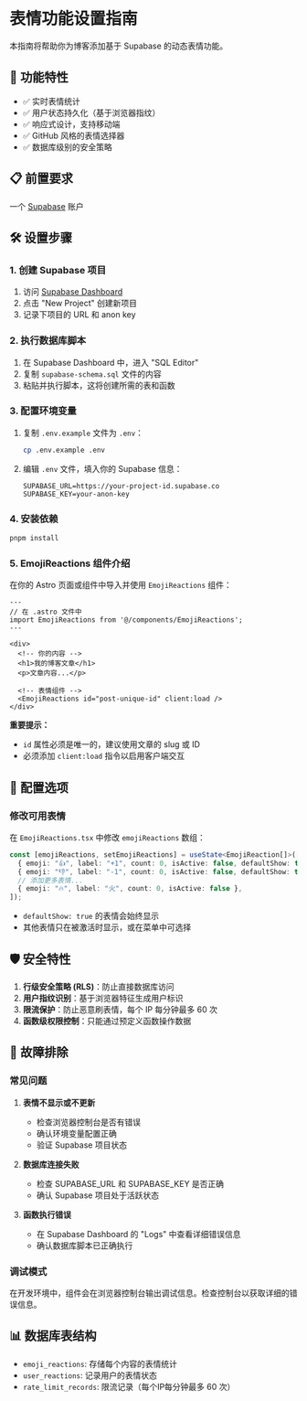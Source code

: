 # 表情功能设置指南

本指南将帮助你为博客添加基于 Supabase 的动态表情功能。

## 🚀 功能特性

- ✅ 实时表情统计
- ✅ 用户状态持久化（基于浏览器指纹）
- ✅ 响应式设计，支持移动端
- ✅ GitHub 风格的表情选择器
- ✅ 数据库级别的安全策略

## 📋 前置要求

一个 [Supabase](https://supabase.com) 账户

## 🛠️ 设置步骤

### 1. 创建 Supabase 项目

1. 访问 [Supabase Dashboard](https://app.supabase.com)
2. 点击 "New Project" 创建新项目
3. 记录下项目的 URL 和 anon key

### 2. 执行数据库脚本

1. 在 Supabase Dashboard 中，进入 "SQL Editor"
2. 复制 `supabase-schema.sql` 文件的内容
3. 粘贴并执行脚本，这将创建所需的表和函数

### 3. 配置环境变量

1. 复制 `.env.example` 文件为 `.env`：
   ```bash
   cp .env.example .env
   ```

2. 编辑 `.env` 文件，填入你的 Supabase 信息：
   ```env
   SUPABASE_URL=https://your-project-id.supabase.co
   SUPABASE_KEY=your-anon-key
   ```

### 4. 安装依赖

```bash
pnpm install
```

### 5. EmojiReactions 组件介绍

在你的 Astro 页面或组件中导入并使用 `EmojiReactions` 组件：

```astro
---
// 在 .astro 文件中
import EmojiReactions from '@/components/EmojiReactions';
---

<div>
  <!-- 你的内容 -->
  <h1>我的博客文章</h1>
  <p>文章内容...</p>
  
  <!-- 表情组件 -->
  <EmojiReactions id="post-unique-id" client:load />
</div>
```

**重要提示：**
- `id` 属性必须是唯一的，建议使用文章的 slug 或 ID
- 必须添加 `client:load` 指令以启用客户端交互

## 🔧 配置选项

### 修改可用表情

在 `EmojiReactions.tsx` 中修改 `emojiReactions` 数组：

```typescript
const [emojiReactions, setEmojiReactions] = useState<EmojiReaction[]>([
  { emoji: "👍", label: "+1", count: 0, isActive: false, defaultShow: true },
  { emoji: "👎", label: "-1", count: 0, isActive: false, defaultShow: true },
  // 添加更多表情...
  { emoji: "🔥", label: "火", count: 0, isActive: false },
]);
```

- `defaultShow: true` 的表情会始终显示
- 其他表情只在被激活时显示，或在菜单中可选择

## 🛡️ 安全特性

1. **行级安全策略 (RLS)**：防止直接数据库访问
2. **用户指纹识别**：基于浏览器特征生成用户标识
3. **限流保护**：防止恶意刷表情，每个 IP 每分钟最多 60 次
4. **函数级权限控制**：只能通过预定义函数操作数据

## 🐛 故障排除

### 常见问题

1. **表情不显示或不更新**
   - 检查浏览器控制台是否有错误
   - 确认环境变量配置正确
   - 验证 Supabase 项目状态

2. **数据库连接失败**
   - 检查 SUPABASE_URL 和 SUPABASE_KEY 是否正确
   - 确认 Supabase 项目处于活跃状态

3. **函数执行错误**
   - 在 Supabase Dashboard 的 "Logs" 中查看详细错误信息
   - 确认数据库脚本已正确执行

### 调试模式

在开发环境中，组件会在浏览器控制台输出调试信息。检查控制台以获取详细的错误信息。

## 📊 数据库表结构

- `emoji_reactions`: 存储每个内容的表情统计
- `user_reactions`: 记录用户的表情状态
- `rate_limit_records`: 限流记录（每个IP每分钟最多 60 次）
